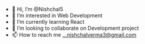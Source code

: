 - 👋 Hi, I’m @Nishchal5
- 👀 I’m interested in Web Development
- 🌱 I’m currently learning React
- 💞️ I’m looking to collaborate on Development project
- 📫 How to reach me ...nishchalverma3@gmail.com

<!---
Nishchal5/Nishchal5 is a ✨ special ✨ repository because its `README.md` (this file) appears on your GitHub profile.
You can click the Preview link to take a look at your changes.
--->
